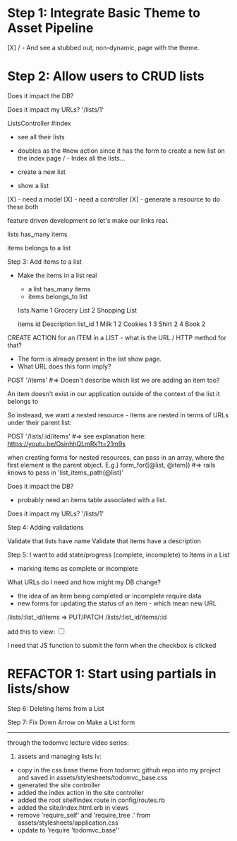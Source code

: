 # Step 1: Integrate Basic Theme to Asset Pipeline

[X] / - And see a stubbed out, non-dynamic, page with the theme.

# Step 2: Allow users to CRUD lists

Does it impact the DB?

Does it impact my URLs? '/lists/1'

ListsController
  #index
  - see all their lists
  - doubles as the #new action since it has the form to create a new list on the index page
  / - Index all the lists...

- create a new list

- show a list

[X] - need a model
[X] - need a controller
[X] - generate a resource to do these both

feature driven development so let's make our links real.



lists
  has_many items

items
  belongs to a list


Step 3: Add items to a list

- Make the items in a list real
  - a list has_many items
  - items belongs_to list

  lists       Name
    1      Grocery List
    2      Shopping List

  items
  id       Description      list_id
   1           Milk             1
   2          Cookies           1
   3           Shirt            2
   4           Book             2





CREATE ACTION for an ITEM in a LIST - what is the URL / HTTP method for that?

  - The form is already present in the list show page.
  - What URL does this form imply?

  POST '/items' #=> Doesn't describe which list we are adding an item too?

  An item doesn't exist in our application outside of the context of the list it belongs to

  So insteaad, we want a nested resource - items are nested in terms of URLs under their parent list:

  POST '/lists/:id/items' #=> see explanation here: https://youtu.be/OsinhhQLmRk?t=21m9s 

  when creating forms for nested resources, can pass in an array, where the first element is the parent object.
  E.g.) form_for([@list, @item]) #=> rails knows to pass in 'list_items_path(@list)'

Does it impact the DB?
  - probably need an items table associated with a list.

Does it impact my URLs? '/lists/1'


Step 4: Adding validations 

Validate that lists have name
Validate that items have a description

Step 5: I want to add state/progress (complete, incomplete) to Items in a List
  - marking items as complete or incomplete

  What URLs do I need and how might my DB change?
  - the idea of an item being completed or incomplete require data
  - new forms for updating the status of an item - which mean new URL

  /lists/:list_id/items => PUT/PATCH /lists/:list_id/items/:id

  add this to view:
  <input class="toggle" type="checkbox">

  I need that JS function to submit the form when the checkbox is clicked

  # REFACTOR 1: Start using partials in lists/show

Step 6: Deleting Items from a List

Step 7: Fix Down Arrow on Make a List form


*********************************************************

  through the todomvc lecture video series:

  1) assets and managing lists lv:

   - copy in the css base theme from todomvc github repo into my project and saved in assets/stylesheets/todomvc_base.css
   - generated the site controller
   - added the index action in the site controller
   - added the root site#index route in config/routes.rb
   - added the site/index.html.erb in views
   - remove 'require_self' and 'require_tree .' from assets/stylesheets/application.css
   - update to 'require 'todomvc_base''
